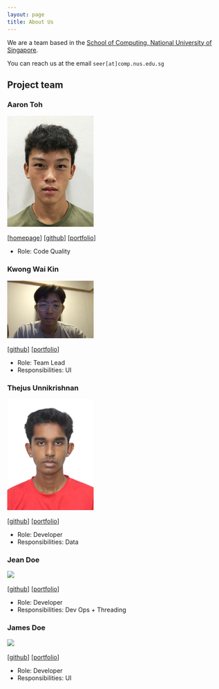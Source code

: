 ```yaml
---
layout: page
title: About Us
---
```


We are a team based in the [School of Computing, National University of Singapore](https://www.comp.nus.edu.sg).

You can reach us at the email `seer[at]comp.nus.edu.sg`

## Project team

### Aaron Toh

<img src="images/aarontoh.png" width="200px">

[[homepage](http://www.comp.nus.edu.sg/~damithch)]
[[github](https://github.com/aarontoh)]
[[portfolio](team/johndoe.md)]

* Role: Code Quality

### Kwong Wai Kin

<img src="images/makis4n.png" width="200px">

[[github](http://github.com/makis4n)]
[[portfolio](team/johndoe.md)]

* Role: Team Lead
* Responsibilities: UI

### Thejus Unnikrishnan

<img src="images/thejus03.png" width="200px">

[[github](http://github.com/thejus03)] [[portfolio](team/johndoe.md)]

* Role: Developer
* Responsibilities: Data

### Jean Doe

<img src="images/johndoe.png" width="200px">

[[github](http://github.com/johndoe)]
[[portfolio](team/johndoe.md)]

* Role: Developer
* Responsibilities: Dev Ops + Threading

### James Doe

<img src="images/johndoe.png" width="200px">

[[github](http://github.com/johndoe)]
[[portfolio](team/johndoe.md)]

* Role: Developer
* Responsibilities: UI
